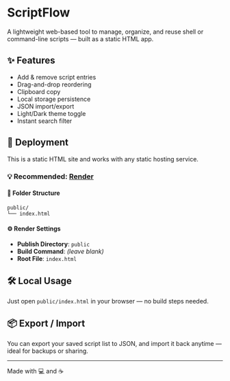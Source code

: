 # ScriptFlow

A lightweight web-based tool to manage, organize, and reuse shell or command-line scripts — built as a static HTML app.

## ✨ Features

- Add & remove script entries
- Drag-and-drop reordering
- Clipboard copy
- Local storage persistence
- JSON import/export
- Light/Dark theme toggle
- Instant search filter

## 🚀 Deployment

This is a static HTML site and works with any static hosting service.

### 💡 Recommended: [Render](https://render.com)

#### 🧱 Folder Structure

```
public/
└── index.html
```

#### ⚙️ Render Settings

- **Publish Directory**: `public`
- **Build Command**: _(leave blank)_
- **Root File**: `index.html`

## 🛠 Local Usage

Just open `public/index.html` in your browser — no build steps needed.

## 📦 Export / Import

You can export your saved script list to JSON, and import it back anytime — ideal for backups or sharing.

---

Made with 💻 and ☕
